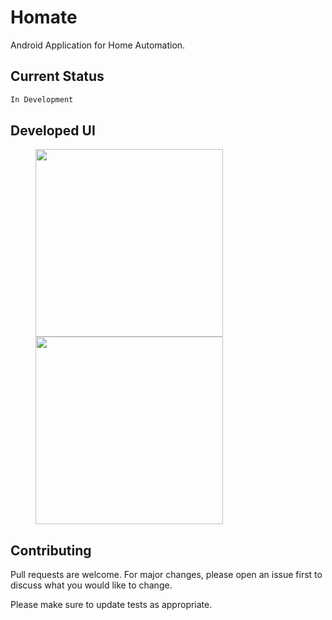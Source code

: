 # Homate
Android Application for Home Automation.


## Current Status
```bash
In Development
```
## Developed UI

<p float="left">
  <img src="https://github.com/vedraj360/Homate/blob/master/Screenshots/Screenshot_1.png" width="300" hspace="40" />
  <img src="https://github.com/vedraj360/Homate/blob/master/Screenshots/Screenshot_2.png" width="300" hspace="40" /> 
</p>




## Contributing
Pull requests are welcome. For major changes, please open an issue first to discuss what you would like to change.

Please make sure to update tests as appropriate.

